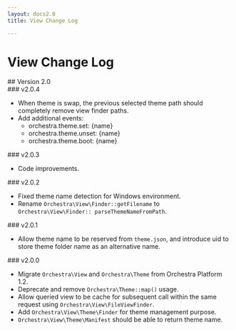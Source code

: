 ```yaml
---
layout: docs2.0
title: View Change Log

---
```


# View Change Log

<section id="v2.0">
## Version 2.0

<article id="v2.0.4">
### v2.0.4

* When theme is swap, the previous selected theme path should completely remove view finder paths.
* Add additional events:
  - orchestra.theme.set: {name}
  - orchestra.theme.unset: {name}
  - orchestra.theme.boot: {name}

</article>

<article id="v2.0.3">
### v2.0.3

* Code improvements.

</article>

<article id="v2.0.2">
### v2.0.2

* Fixed theme name detection for Windows environment.
* Rename `Orchestra\View\Finder::getFilename` to `Orchestra\View\Finder:: parseThemeNameFromPath`.

</article>

<article id="v2.0.1">
### v2.0.1

* Allow theme name to be reserved from `theme.json`, and introduce uid to store theme folder name as an alternative name.

</article>

<article id="v2.0.0">
### v2.0.0

* Migrate `Orchestra\View` and `Orchestra\Theme` from Orchestra Platform 1.2.
* Deprecate and remove `Orchestra\Theme::map()` usage.
* Allow queried view to be cache for subsequent call within the same request using `Orchestra\View\FileViewFinder`.
* Add `Orchestra\View\Theme\Finder` for theme management purpose.
* `Orchestra\View\Theme\Manifest` should be able to return theme name.

</article>

</section>
